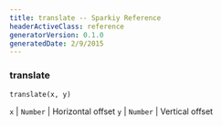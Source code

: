 ```yaml
---
title: translate -- Sparkiy Reference
headerActiveClass: reference
generatorVersion: 0.1.0
generatedDate: 2/9/2015
---
```


### translate

    translate(x, y)



`x` | `Number` | Horizontal offset
`y` | `Number` | Vertical offset


